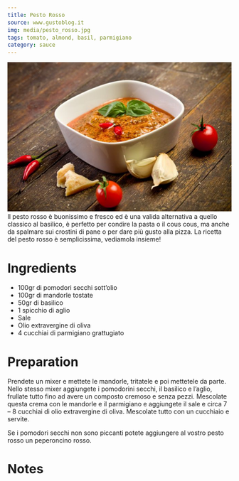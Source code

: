 ```yaml
---
title: Pesto Rosso
source: www.gustoblog.it
img: media/pesto_rosso.jpg
tags: tomato, almond, basil, parmigiano
category: sauce
---
```


![Pesto Rosso](media/pesto_rosso.jpg)
Il pesto rosso è buonissimo e fresco ed è una valida alternativa a quello classico al basilico, è perfetto per condire la pasta o il cous cous, ma anche da spalmare sui crostini di pane o per dare più gusto alla pizza. La ricetta del pesto rosso è semplicissima, vediamola insieme!

Ingredients
===========

* 100gr di pomodori secchi sott’olio
* 100gr di mandorle tostate
* 50gr di basilico
* 1 spicchio di aglio
* Sale
* Olio extravergine di oliva
* 4 cucchiai di parmigiano grattugiato

Preparation
===========

Prendete un mixer e mettete le mandorle, tritatele e poi mettetele da parte. Nello stesso mixer aggiungete i pomodorini secchi, il basilico e l’aglio, frullate tutto fino ad avere un composto cremoso e senza pezzi. Mescolate questa crema con le mandorle e il parmigiano e aggiungete il sale e circa 7 – 8 cucchiai di olio extravergine di oliva. Mescolate tutto con un cucchiaio e servite.

Se i pomodori secchi non sono piccanti potete aggiungere al vostro pesto rosso un peperoncino rosso.

Notes
=====

